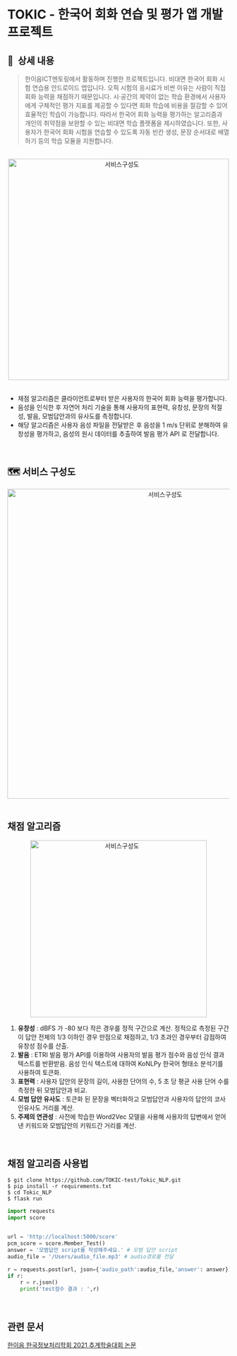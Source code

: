 # TOKIC - 한국어 회화 연습 및 평가 앱 개발 프로젝트
## 📖  상세 내용
> 한이음ICT멘토링에서 활동하며 진행한 프로젝트입니다. 비대면 한국어 회화 시험 연습용 안드로이드 앱입니다. 오픽 시험의 응시료가 비싼 이유는 사람이 직접 회화 능력을 채점하기 때문입니다. 시·공간의 제약이 없는 학습 환경에서 사용자에게 구체적인 평가 지표를 제공할 수 있다면 회화 학습에 비용을 절감할 수 있어 효율적인 학습이 가능합니다. 따라서 한국어 회화 능력을 평가하는 알고리즘과 개인의 취약점을 보완할 수 있는 비대면 학습 플랫폼을 제시하였습니다. 또한, 사용자가 한국어 회화 시험을 연습할 수 있도록 자동 빈칸 생성, 문장 순서대로 배열하기 등의 학습 모듈을 지원합니다.

<br>
<div align="center">
<img width="500" alt="서비스구성도" src="https://user-images.githubusercontent.com/54613024/150270729-4b27ca16-ecb0-4253-8553-81af4b7ab7a4.png">
</div>
<br>

* 채점 알고리즘은 클라이언트로부터 받은 사용자의 한국어 회화 능력을 평가합니다.
* 음성을 인식한 후 자연어 처리 기술을 통해 사용자의 표현력, 유창성, 문장의 적절성, 발음, 모범답안과의 유사도를 측정합니다.
* 해당 알고리즘은 사용자 음성 파일을 전달받은 후 음성을 1 m/s 단위로 분해하여 유창성을 평가하고, 음성의 원시 데이터를 추출하여 발음 평가 API 로 전달합니다.

<br>

## 🗺  서비스 구성도
<div align="center">
<img width="700" alt="서비스구성도" src="https://user-images.githubusercontent.com/54613024/150269912-805ca95e-dc82-48b6-a388-af1690c1c86a.png">
</div>

<br>

## 채점 알고리즘 
<div align="center">
<img width="400" alt="서비스구성도" src="https://user-images.githubusercontent.com/54613024/150265223-eb75ccb6-05e3-4fbc-89e2-11596ef20a5d.png">
</div>

1. **유창성** : dBFS 가 -80 보다 작은 경우를 정적 구간으로 계산. 정적으로 측정된 구간이 답안 전체의 1/3 이하인 경우 만점으로 채점하고, 1/3 초과인 경우부터 감점하여 유창성 점수를 산출.
2. **발음** : ETRI 발음 평가 API를 이용하여 사용자의 발음 평가 점수와 음성 인식 결과 텍스트를 반환받음. 음성 인식 텍스트에 대하여 KoNLPy 한국어 형태소 분석기를 사용하여 토큰화.
3. **표현력** : 사용자 답안의 문장의 길이, 사용한 단어의 수, 5 초 당 평균 사용 단어 수를 측정한 뒤 모범답안과 비교.
4. **모범 답안 유사도** : 토큰화 된 문장을 벡터화하고 모범답안과 사용자의 답안의 코사인유사도 거리를 계산.
5. **주제의 연관성** : 사전에 학습한 Word2Vec 모델을 사용해 사용자의 답변에서 얻어낸 키워드와 모범답안의 키워드간 거리를 계산.
<br>

## 채점 알고리즘 사용법
```
$ git clone https://github.com/TOKIC-test/Tokic_NLP.git
$ pip install -r requirements.txt
$ cd Tokic_NLP
$ flask run
```

```python
import requests
import score


url = 'http://localhost:5000/score'
pcm_score = score.Member_Test()
answer = '모범답안 script를 작성해주세요.' # 모범 답안 script
audio_file = '/Users/audio_file.mp3' # audio경로를 전달

r = requests.post(url, json={'audio_path':audio_file,'answer': answer})
if r:
    r = r.json()
    print('test점수 결과 : ',r)
```
<br>

## 관련 문서  
[한이음 한국정보처리학회 2021 추계학술대회 논문](https://www.koreascience.or.kr/article/CFKO202133648924945.page)
<br>
